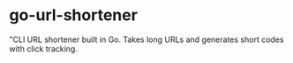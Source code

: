 # go-url-shortener
"CLI URL shortener built in Go. Takes long URLs and generates short codes with click tracking.
